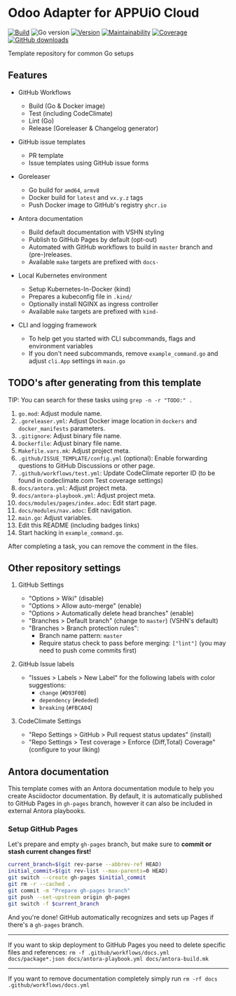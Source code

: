 # Odoo Adapter for APPUiO Cloud

[![Build](https://img.shields.io/github/workflow/status/vshn/appuio-odoo-adapter/Test)][build]
![Go version](https://img.shields.io/github/go-mod/go-version/vshn/appuio-odoo-adapter)
[![Version](https://img.shields.io/github/v/release/vshn/appuio-odoo-adapter)][releases]
[![Maintainability](https://img.shields.io/codeclimate/maintainability/vshn/appuio-odoo-adapter)][codeclimate]
[![Coverage](https://img.shields.io/codeclimate/coverage/vshn/appuio-odoo-adapter)][codeclimate]
[![GitHub downloads](https://img.shields.io/github/downloads/vshn/appuio-odoo-adapter/total)][releases]

[build]: https://github.com/vshn/appuio-odoo-adapter/actions?query=workflow%3ATest
[releases]: https://github.com/vshn/appuio-odoo-adapter/releases
[codeclimate]: https://codeclimate.com/github/vshn/appuio-odoo-adapter

Template repository for common Go setups

## Features

* GitHub Workflows
  - Build (Go & Docker image)
  - Test (including CodeClimate)
  - Lint (Go)
  - Release (Goreleaser & Changelog generator)

* GitHub issue templates
  - PR template
  - Issue templates using GitHub issue forms

* Goreleaser
  - Go build for `amd64`, `armv8`
  - Docker build for `latest` and `vx.y.z` tags
  - Push Docker image to GitHub's registry `ghcr.io`

* Antora documentation
  - Build default documentation with VSHN styling
  - Publish to GitHub Pages by default (opt-out)
  - Automated with GitHub workflows to build in `master` branch and (pre-)releases.
  - Available `make` targets are prefixed with `docs-`

* Local Kubernetes environment
  - Setup Kubernetes-In-Docker (kind)
  - Prepares a kubeconfig file in `.kind/`
  - Optionally install NGINX as ingress controller
  - Available `make` targets are prefixed with `kind-`

* CLI and logging framework
  - To help get you started with CLI subcommands, flags and environment variables
  - If you don't need subcommands, remove `example_command.go` and adjust `cli.App` settings in `main.go`

## TODO's after generating from this template

TIP: You can search for these tasks using `grep -n -r "TODO:" .`

1. `go.mod`: Adjust module name.
1. `.goreleaser.yml`: Adjust Docker image location in `dockers` and `docker_manifests` parameters.
1. `.gitignore`: Adjust binary file name.
1. `Dockerfile`: Adjust binary file name.
1. `Makefile.vars.mk`: Adjust project meta.
1. `.github/ISSUE_TEMPLATE/config.yml` (optional): Enable forwarding questions to GitHub Discussions or other page.
1. `.github/workflows/test.yml`: Update CodeClimate reporter ID (to be found in codeclimate.com Test coverage settings)
1. `docs/antora.yml`: Adjust project meta.
1. `docs/antora-playbook.yml`: Adjust project meta.
1. `docs/modules/pages/index.adoc`: Edit start page.
1. `docs/modules/nav.adoc`: Edit navigation.
1. `main.go`: Adjust variables.
1. Edit this README (including badges links)
1. Start hacking in `example_command.go`.

After completing a task, you can remove the comment in the files.

## Other repository settings

1. GitHub Settings
   - "Options > Wiki" (disable)
   - "Options > Allow auto-merge" (enable)
   - "Options > Automatically delete head branches" (enable)
   - "Branches > Default branch" (change to `master`) (VSHN's default)
   - "Branches > Branch protection rules":
     - Branch name pattern: `master`
     - Require status check to pass before merging: `["lint"]` (you may need to push come commits first)

1. GitHub Issue labels
   - "Issues > Labels > New Label" for the following labels with color suggestions:
     - `change` (`#D93F0B`)
     - `dependency` (`#ededed`)
     - `breaking` (`#FBCA04`)

1. CodeClimate Settings
   - "Repo Settings > GitHub > Pull request status updates" (install)
   - "Repo Settings > Test coverage > Enforce {Diff,Total} Coverage" (configure to your liking)

## Antora documentation

This template comes with an Antora documentation module to help you create Asciidoctor documentation.
By default, it is automatically published to GitHub Pages in `gh-pages` branch, however it can also be included in external Antora playbooks.

### Setup GitHub Pages

Let's prepare and empty `gh-pages` branch, but make sure to **commit or stash current changes first!**

```bash
current_branch=$(git rev-parse --abbrev-ref HEAD)
initial_commit=$(git rev-list --max-parents=0 HEAD)
git switch --create gh-pages $initial_commit
git rm -r --cached .
git commit -m "Prepare gh-pages branch"
git push --set-upstream origin gh-pages
git switch -f $current_branch
```

And you're done!
GitHub automatically recognizes and sets up Pages if there's a `gh-pages` branch.

---

If you want to skip deployment to GitHub Pages you need to delete specific files and references:
`rm -f .github/workflows/docs.yml docs/package*.json docs/antora-playbook.yml docs/antora-build.mk`

---

If you want to remove documentation completely simply run `rm -rf docs .github/workflows/docs.yml`
